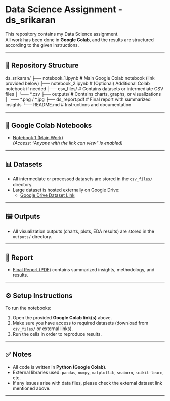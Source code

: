 # Data Science Assignment - ds_srikaran

This repository contains my Data Science assignment.  
All work has been done in **Google Colab**, and the results are structured according to the given instructions.  

---

## 📂 Repository Structure

ds_srikaran/
├── notebook_1.ipynb # Main Google Colab notebook (link provided below)
├── notebook_2.ipynb # (Optional) Additional Colab notebook if needed
├── csv_files/ # Contains datasets or intermediate CSV files
│ └── *.csv
├── outputs/ # Contains charts, graphs, or visualizations
│ └── *.png / *.jpg
├── ds_report.pdf # Final report with summarized insights
└── README.md # Instructions and documentation


---

## 📒 Google Colab Notebooks
- [Notebook 1 (Main Work)](https://colab.research.google.com/drive/15ze0qiy7eDuJzTdamCEm0eKhXYmSp6gJ?usp=sharing)  
*(Access: “Anyone with the link can view” is enabled)*  

---

## 📊 Datasets
- All intermediate or processed datasets are stored in the `csv_files/` directory.  
- Large dataset is hosted externally on Google Drive:  
  - [Google Drive Dataset Link](https://docs.google.com/spreadsheets/d/16NrJ0Vwm79TrjvyiS-I1XM66w9Bu09yWbrf4lgb18B0/edit?usp=drive_link)  

---

## 🖼️ Outputs
- All visualization outputs (charts, plots, EDA results) are stored in the `outputs/` directory.  

---

## 📑 Report
- [Final Report (PDF)](./ds_report.pdf) contains summarized insights, methodology, and results.  

---

## ⚙️ Setup Instructions
To run the notebooks:  
1. Open the provided **Google Colab link(s)** above.  
2. Make sure you have access to required datasets (download from `csv_files/` or external links).  
3. Run the cells in order to reproduce results.  

---

## ✅ Notes
- All code is written in **Python (Google Colab)**.  
- External libraries used: `pandas`, `numpy`, `matplotlib`, `seaborn`, `scikit-learn`, etc.  
- If any issues arise with data files, please check the external dataset link mentioned above.  

---
